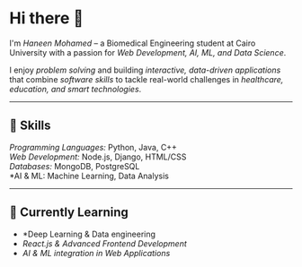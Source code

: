 # Hi there 👋

I'm *Haneen Mohamed* – a Biomedical Engineering student at Cairo University with a passion for *Web Development, AI, ML, and Data Science*.  

I enjoy *problem solving* and building *interactive, data-driven applications* that combine *software skills* to tackle real-world challenges in *healthcare, education, and smart technologies*.

---

## 🔧 Skills

*Programming Languages:* Python, Java, C++  
*Web Development:* Node.js, Django, HTML/CSS  
*Databases:* MongoDB, PostgreSQL  
*AI & ML: Machine Learning, Data Analysis


---

## 🌱 Currently Learning

- *Deep Learning & Data engineering
- *React.js & Advanced Frontend Development*  
- *AI & ML integration in Web Applications*

